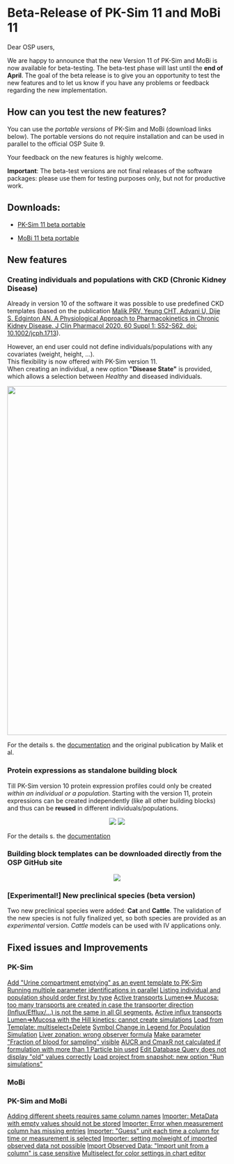 # Beta-Release of PK-Sim 11 and MoBi 11
Dear OSP users, 

We are happy to announce that the new Version 11 of PK-Sim and MoBi is now available for beta-testing. The beta-test phase will last until the **end of April**.
The goal of the beta release is to give you an opportunity to test the new features and to let us know if you have any problems or feedback regarding the new implementation.

## How can you test the new features?
You can use the *portable versions* of PK-Sim and MoBi  (download links below). The portable versions do not require installation and can be used in parallel to the official OSP Suite 9.

Your feedback on the new features is highly welcome.

**Important**: The beta-test versions are not final releases of the software packages: please use them for testing purposes only, but not for productive work.

## Downloads:

- [PK-Sim 11 beta portable](http://pk-sim-portable.open-systems-pharmacology.org)

- [MoBi 11 beta portable](http://mobi-portable.open-systems-pharmacology.org)

## New features

### Creating individuals and populations with CKD (Chronic Kidney Disease)

Already in version 10 of the software it was possible to use predefined CKD templates (based on the publication [Malik PRV, Yeung CHT, Advani U, Dije S, Edginton AN. A Physiological Approach to Pharmacokinetics in Chronic Kidney Disease. J Clin Pharmacol 2020. 60 Suppl 1: S52-S62. doi: 10.1002/jcph.1713](https://accp1.onlinelibrary.wiley.com/doi/full/10.1002/jcph.1713)).

However, an end user could not define individuals/populations with any covariates (weight, height, ...).<br>
This flexibility is now offered with PK-Sim version 11. <br>
When creating an individual, a new option **"Disease State"** is provided, which allows a selection between _Healthy_ and diseased individuals.

<p align="center">
<img width="800" src="https://user-images.githubusercontent.com/25061876/162768013-1c1b7ab9-e980-4d67-ba3c-abbd36630bdb.png">
</p>

For the details s. the [documentation](https://docs.open-systems-pharmacology.org/v/v11/working-with-pk-sim/pk-sim-documentation/pk-sim-creating-individuals#disease-state) and the original publication by Malik et al.

### Protein expressions as standalone building block
Till PK-Sim version 10 protein expression profiles could only be created _within an individual or a population_.
Starting with the version 11, protein expressions can be created independently (like all other building blocks) and thus can be **reused** in different individuals/populations.
<p align="center">
<img src="https://881660647-files.gitbook.io/~/files/v0/b/gitbook-x-prod.appspot.com/o/spaces%2FewOAYfFFhObyan6wZQs0%2Fuploads%2Fgit-blob-969bf4fe9c3d8a2534a34cb1a5a4864584c604c6%2FCreateExpressionProfile.png?alt=media">
<img src="https://user-images.githubusercontent.com/25061876/162777774-ea5c00c7-7c9f-42a5-b411-8d81be0e3ec0.png">
</p>

For the details s. the [documentation](https://docs.open-systems-pharmacology.org/v/v11/working-with-pk-sim/pk-sim-documentation/pk-sim-expression-profile)

### Building block templates can be downloaded directly from the OSP GitHub site
<p align="center">
<img src="https://user-images.githubusercontent.com/25061876/162787879-a4ef5caa-fb0e-495c-b85c-53b04a054314.png">
</p>

### [Experimental!] New preclinical species (beta version)
Two new preclinical species were added: **Cat** and **Cattle**.
The validation of the new species is not fully finalized yet, so both species are provided as an _experimental_ version.
_Cattle_ models can be used with IV applications only.

## Fixed issues and Improvements

### PK-Sim
[Add "Urine compartment emptying" as an event template to PK-Sim](https://github.com/Open-Systems-Pharmacology/PK-Sim/issues/1933)
[Running multiple parameter identifications in parallel](https://github.com/Open-Systems-Pharmacology/PK-Sim/issues/1901)
[Listing individual and population should order first by type](https://github.com/Open-Systems-Pharmacology/PK-Sim/issues/2164)
[Active transports Lumen<=> Mucosa: too many transports are created in case the transporter direction (Influx/Efflux/...) is not the same in all GI segments.](https://github.com/Open-Systems-Pharmacology/PK-Sim/issues/1930)
[Active influx transports Lumen=>Mucosa with the Hill kinetics: cannot create simulations](https://github.com/Open-Systems-Pharmacology/PK-Sim/issues/1929)
[Load from Template: multiselect+Delete](https://github.com/Open-Systems-Pharmacology/PK-Sim/issues/834)
[Symbol Change in Legend for Population Simulation](https://github.com/Open-Systems-Pharmacology/PK-Sim/issues/1522)
[Liver zonation: wrong observer formula](https://github.com/Open-Systems-Pharmacology/PK-Sim/issues/2133)
[Make parameter "Fraction of blood for sampling" visible](https://github.com/Open-Systems-Pharmacology/PK-Sim/issues/1976)
[AUCR and CmaxR not calculated if formulation with more than 1 Particle bin used](https://github.com/Open-Systems-Pharmacology/PK-Sim/issues/1755)
[Edit Database Query does not display "old" values correctly](https://github.com/Open-Systems-Pharmacology/PK-Sim/issues/2055)
[Load project from snapshot: new option "Run simulations"](https://github.com/Open-Systems-Pharmacology/PK-Sim/issues/2158)

### MoBi


### PK-Sim and MoBi
[Adding different sheets requires same column names](https://github.com/Open-Systems-Pharmacology/PK-Sim/issues/2069)
[Importer: MetaData with empty values should not be stored](https://github.com/Open-Systems-Pharmacology/OSPSuite.Core/issues/1429)
[Importer: Error when measurement column has missing entries](https://github.com/Open-Systems-Pharmacology/OSPSuite.Core/issues/1192)
[Importer: "Guess" unit each time a column for time or measurement is selected](https://github.com/Open-Systems-Pharmacology/PK-Sim/issues/2075)
[Importer: setting molweight of imported observed data not possible](https://github.com/Open-Systems-Pharmacology/PK-Sim/issues/2073)
[Import Observed Data: "Import unit from a column" is case sensitive](https://github.com/Open-Systems-Pharmacology/PK-Sim/issues/1931)
[Multiselect for color settings in chart editor](https://github.com/Open-Systems-Pharmacology/PK-Sim/issues/553)
